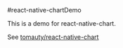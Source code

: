 #react-native-chartDemo

This is a demo for react-native-chart.

See [tomauty/react-native-chart](https://github.com/tomauty/react-native-chart)